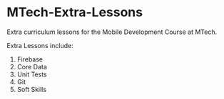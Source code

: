 # MTech-Extra-Lessons

Extra curriculum lessons for the Mobile Development Course at MTech.

Extra Lessons include:

1. Firebase
2. Core Data
3. Unit Tests
4. Git
5. Soft Skills